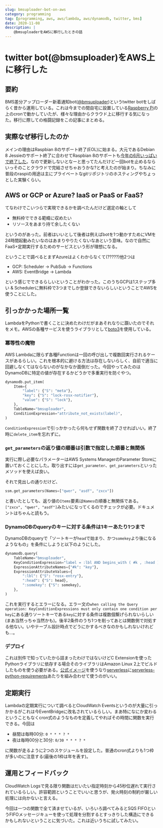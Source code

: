```yaml
---
slug: bmsuploader-bot-on-aws
category: programming
tag: [programming, aws, aws/lambda, aws/dynamodb, twitter, bms]
date: 2020-11-08
description: |
    @bmsuploaderをAWSに移行したときの話
---
```


# twitter bot(@bmsuploader)をAWS上に移行した

## 要約

BMS差分アップローダー新着通知bot([@bmsuploader](http://twitter.com/bmsuploader))というtwitter botをしばらく昔から運用している。これは今までの間自宅に設置している[Raspberry Pi](https://www.raspberrypi.org/)の上のcronで動かしていたが、様々な理由からクラウド上に移行する気になった。移行に際しての格闘記録をこの記事にまとめる。

## 実際なぜ移行したのか

メインの理由はRaspbian 8のサポート終了(EOL)に始まる。大元であるDebian 8 Jessieのサポート終了に合わせてRaspbian 8のサポートも[今年の6月いっぱいで終了した](https://www.debian.org/News/2020/20200709)。なので更新しないとなーと思ってたんだけど一回botを止めるならいっそのことクラウドで完結させちゃおうかな?と考えたのが始まり。ちなみに普段のraspiの用途は主にプライベートなgitリポジトリのホスティングやちょっとした実験くらい。

## AWS or GCP or Azure? IaaS or PaaS or FaaS?

てなわけでこいつらで実現できるかを調べたんだけど選定の軸として

- 無料枠でできる範疇に収めたい
- リソースをあまり持て余したくない

というのがあった。前者はいいとして後者は例えばbotを1つ動かすためにVMを24時間起動みたいなのはあまりやりたくないなあという意味。なので自然にFaaS+定期実行するためのサービスという形が理想になる。

ということで調べるとまずAzureはよくわからなくて(?????)他2つは

- GCP: Scheduler -> PubSub -> Functions
- AWS: EventBridge -> Lambda

という感じでできるらしいということがわかった。このうちGCPは1ステップ多い & Schedulerに無料枠で3つまでしか登録できないらしいということでAWSを使うことにした。

## 引っかかった場所一覧

LambdaをPythonで書くことに決めたわけだがまあそれなりに躓いたのでそれをメモ。AWSの各種サービスを使うライブラリとして[boto3](https://boto3.amazonaws.com/v1/documentation/api/latest/index.html)を使用している。

### 冪等性の魔物

AWS Lambdaに限らず各種Functionは一回の呼び出しで複数回実行されるケースがあるらしい。これを根本的に避ける方法は存在しないらしく、自前で適当に回避しなくてはならないのがなかなか面倒だった。今回やってみたのはDynamoDBに特定の値が存在するかどうかで多重実行を防ぐやつ。

```python
dynamodb.put_item(
    Item={
        "label": {"S": "meta"},
        "key": {"S": "lock-rosx-notifier"},
        "value": {"S": "lock"},
    },
    TableName="bmsuploader",
    ConditionExpression="attribute_not_exists(label)",
)
```

`ConditionExpression`で引っかかったら何もせず関数を終了させればいい。終了時に`delete_item`を忘れずに。

### `get_parameters`の返り値の順番は引数で指定した順番と無関係

実行に際し必要なパラメーターはAWS Systems ManagerのParameter Storeに置いておくことにした。取り出すには`get_parameter`、`get_parameters`といったメソッドを使えば良い。

それで見出しの通りだけど、

```python
ssm.get_parameters(Names=["qwer", "asdf", "zxcv"])
```

と書いたとしても、返り値の`Items`要素は`Names`の順番と無関係である。`["zxcv", "qwer", "asdf"]`みたいになってくるのでチェックが必要。ドキュメントはちゃんと読もう。

### DynamoDBのqueryのキーに対する条件は1キーあたり1つまで

DynamoDBのqueryで「ソートキーが`head`で始まり、かつ`somekey`より後になるようなもの」を条件にしようと以下のようにした。

```python
dynamodb.query(
    TableName="bmsuploader",
    KeyConditionExpression="label = :lbl AND begins_with ( #k , :head ) AND #k > :somekey",
    ExpressionAttributeNames={"#k": "key"},
    ExpressionAttributeValues={
        ":lbl": {"S": "rosx-entry"},
        ":head": {"S": head},
        ":somekey": {"S": somekey},
    },
)
```

これを実行するとエラーになる。エラー文の`when calling the Query operation: KeyConditionExpressions must only contain one condition per key`にある通りソートキーである`key`に対する条件は複数個繋げられないらしい(まあ当然っちゃ当然かも)。後半2条件のうち1つを削ってあとは関数側で対処する他ない。いやテーブル設計時点でどうにかするべきなのかもしれないけれども…。

### デプロイ

これは別件で知っていたから詰まったわけではないけどC Extensionを使ったPythonライブラリに依存する場合そのライブラリはAmazon Linux 2上でビルドしたものを使う必要がある。[公式イメージ](https://hub.docker.com/search?q=amazon%2Faws-sam-cli-build&type=image)を使うなり[serverless](https://www.serverless.com/)に[serverless-python-requirements](https://github.com/UnitedIncome/serverless-python-requirements)あたりを組み合わせて使うのがいい。

## 定期実行

Lambdaの定期実行について調べるとCloudWatch Eventsというのが大量に引っかかるがこれは今EventBridgeに改名されているらしい。まあ特になにか変わるということもなくcron式のようなものを定義してやればその時間に関数を実行できる。今回は

- 昼間は毎時00分: `0 * * * ? *`
- 夜は毎時00分と30分: `0/30 * * * ? *`

に関数が走るように2つのスケジュールを設定した。普通のcron式よりも1つ枠が多いのに注意する(最後の1枠は年を表す)。

## 運用とフィードバック

CloudWatch Logsで見る限り関数はだいたい指定時刻から45秒位遅れて実行されているらしい。許容範囲ということでいいと思うが、発火時刻の制約が厳しい処理には向かないと言える。

今回は一つの関数で全て済ませているが、いろいろ調べてみるとSQS FIFOというFIFOメッセージキューを使って処理を分割するとすっきりした構造にできるかもしれないということに気づいた。これは近いうちに試してみたい。
